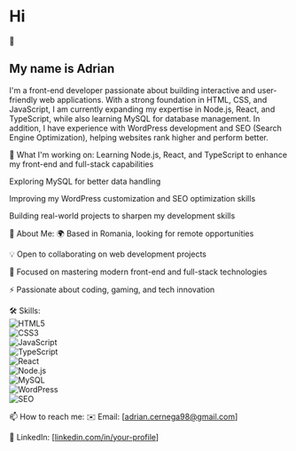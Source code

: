 <H1>Hi</H1> 👋 <H2>My name is Adrian</H2>
I'm a front-end developer passionate about building interactive and user-friendly web applications. With a strong foundation in HTML, CSS, and JavaScript, I am currently expanding my expertise in Node.js, React, and TypeScript, while also learning MySQL for database management. In addition, I have experience with WordPress development and SEO (Search Engine Optimization), helping websites rank higher and perform better.

🚀 What I'm working on:
Learning Node.js, React, and TypeScript to enhance my front-end and full-stack capabilities

Exploring MySQL for better data handling

Improving my WordPress customization and SEO optimization skills

Building real-world projects to sharpen my development skills

📍 About Me:
🌍 Based in Romania, looking for remote opportunities

💡 Open to collaborating on web development projects

🎯 Focused on mastering modern front-end and full-stack technologies

⚡ Passionate about coding, gaming, and tech innovation

🛠️ Skills:  
![HTML5](https://img.shields.io/badge/HTML5-E34F26?style=for-the-badge&logo=html5&logoColor=white)  
![CSS3](https://img.shields.io/badge/CSS3-1572B6?style=for-the-badge&logo=css3&logoColor=white)  
![JavaScript](https://img.shields.io/badge/JavaScript-F7DF1E?style=for-the-badge&logo=javascript&logoColor=black)  
![TypeScript](https://img.shields.io/badge/TypeScript-3178C6?style=for-the-badge&logo=typescript&logoColor=white)  
![React](https://img.shields.io/badge/React-20232A?style=for-the-badge&logo=react&logoColor=61DAFB)  
![Node.js](https://img.shields.io/badge/Node.js-43853D?style=for-the-badge&logo=node.js&logoColor=white)  
![MySQL](https://img.shields.io/badge/MySQL-4479A1?style=for-the-badge&logo=mysql&logoColor=white)  
![WordPress](https://img.shields.io/badge/WordPress-21759B?style=for-the-badge&logo=wordpress&logoColor=white)  
![SEO](https://img.shields.io/badge/SEO-4285F4?style=for-the-badge&logo=google&logoColor=white)  


📫 How to reach me:
✉️ Email: [adrian.cernega98@gmail.com]

💼 LinkedIn: [[linkedin.com/in/your-profile](https://www.linkedin.com/in/cernega-adrian/)]
